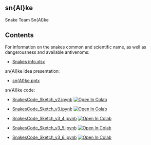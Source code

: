 ## sn{AI}ke
Snake Team Sn{AI}ke

## Contents

For information on the snakes common and scientific name, as well as dangerousness and available antivenoms:
* [Snakes info.xlsx](https://github.com/gmarcelo94/sn-AI-ke/blob/main/Snake%20info.xlsx) 

sn{AI}ke idea presentation:
* [sn{AI}ke.pptx](https://github.com/gmarcelo94/sn-AI-ke/blob/main/sn{AI}ke.pptx)
 
sn{AI}ke code:
* [SnakesCode_Sketch_v2.ipynb](https://github.com/gmarcelo94/sn-AI-ke/blob/main/SnakesCode_Sketch_v2.ipynb) [![Open In Colab](https://colab.research.google.com/assets/colab-badge.svg)](https://colab.research.google.com/github.com/gmarcelo94/sn-AI-ke/blob/main/SnakesCode_Sketch_v2.ipynb)

* [SnakesCode_Sketch_v3.ipynb](https://github.com/gmarcelo94/sn-AI-ke/blob/main/SnakesCode_Sketch_v3.ipynb) [![Open In Colab](https://colab.research.google.com/assets/colab-badge.svg)](https://colab.research.google.com/github.com/gmarcelo94/sn-AI-ke/blob/main/SnakesCode_Sketch_v3.ipynb)

* [SnakesCode_Sketch_v3_4.ipynb](https://github.com/gmarcelo94/sn-AI-ke/blob/main/SnakesCode_Sketch_v3_4.ipynb) [![Open In Colab](https://colab.research.google.com/assets/colab-badge.svg)](https://colab.research.google.com/github.com/gmarcelo94/sn-AI-ke/blob/main/SnakesCode_Sketch_v3_4.ipynb)

* [SnakesCode_Sketch_v3_5.ipynb](https://github.com/gmarcelo94/sn-AI-ke/blob/main/SnakesCode_Sketch_v3_5.ipynb) [![Open In Colab](https://colab.research.google.com/assets/colab-badge.svg)](https://colab.research.google.com/github.com/gmarcelo94/sn-AI-ke/blob/main/SnakesCode_Sketch_v3_5.ipynb)

* [SnakesCode_Sketch_v3_6.ipynb](https://github.com/gmarcelo94/sn-AI-ke/blob/main/SnakesCode_Sketch_v3_6.ipynb) [![Open In Colab](https://colab.research.google.com/assets/colab-badge.svg)](https://colab.research.google.com/github.com/gmarcelo94/sn-AI-ke/blob/main/SnakesCode_Sketch_v3_6.ipynb)
